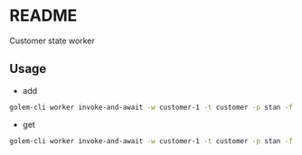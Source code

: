 # README

Customer state worker



## Usage

- add

```sh
golem-cli worker invoke-and-await -w customer-1 -t customer -p stan -f stan:customer/api/add -j '[{"name": "foo"}]'
```

- get

```sh
golem-cli worker invoke-and-await -w customer-1 -t customer -p stan -f stan:customer/api/get -j '[123]'
```

